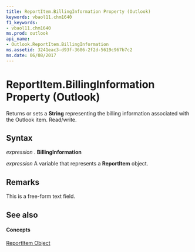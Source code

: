 ```yaml
---
title: ReportItem.BillingInformation Property (Outlook)
keywords: vbaol11.chm1640
f1_keywords:
- vbaol11.chm1640
ms.prod: outlook
api_name:
- Outlook.ReportItem.BillingInformation
ms.assetid: 3241eac3-d93f-3686-2f2d-5619c967b7c2
ms.date: 06/08/2017
---
```



# ReportItem.BillingInformation Property (Outlook)

Returns or sets a  **String** representing the billing information associated with the Outlook item. Read/write.


## Syntax

 _expression_ . **BillingInformation**

 _expression_ A variable that represents a **ReportItem** object.


## Remarks

This is a free-form text field.


## See also


#### Concepts


[ReportItem Object](Outlook.ReportItem.md)


